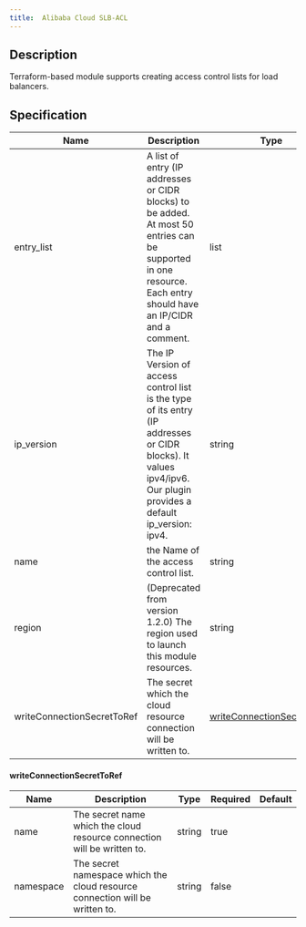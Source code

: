 ```yaml
---
title:  Alibaba Cloud SLB-ACL
---
```


## Description

Terraform-based module supports creating access control lists for load balancers.

## Specification


 Name | Description | Type | Required | Default 
 ------------ | ------------- | ------------- | ------------- | ------------- 
 entry_list | A list of entry (IP addresses or CIDR blocks) to be added. At most 50 entries can be supported in one resource. Each entry should have an IP/CIDR and a comment. | list | true |  
 ip_version | The IP Version of access control list is the type of its entry (IP addresses or CIDR blocks). It values ipv4/ipv6. Our plugin provides a default ip_version: ipv4. | string | false |  
 name | the Name of the access control list. | string | false |  
 region | (Deprecated from version 1.2.0) The region used to launch this module resources. | string | false |  
 writeConnectionSecretToRef | The secret which the cloud resource connection will be written to. | [writeConnectionSecretToRef](#writeConnectionSecretToRef) | false |  


#### writeConnectionSecretToRef

 Name | Description | Type | Required | Default 
 ------------ | ------------- | ------------- | ------------- | ------------- 
 name | The secret name which the cloud resource connection will be written to. | string | true |  
 namespace | The secret namespace which the cloud resource connection will be written to. | string | false |  
